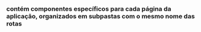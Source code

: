 ### contém componentes específicos para cada página da aplicação, organizados em subpastas com o mesmo nome das rotas